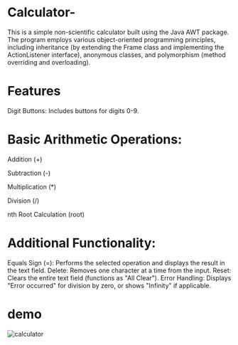 # Calculator-
This is a simple non-scientific calculator built using the Java AWT package. The program employs various object-oriented programming principles, including inheritance (by extending the Frame class and implementing the ActionListener interface), anonymous classes, and polymorphism (method overriding and overloading).

# Features
Digit Buttons: Includes buttons for digits 0-9.

# Basic Arithmetic Operations:
Addition (+)

Subtraction (-)

Multiplication (*)

Division (/)

nth Root Calculation (root)

# Additional Functionality:

Equals Sign (=): Performs the selected operation and displays the result in the text field.
Delete: Removes one character at a time from the input.
Reset: Clears the entire text field (functions as "All Clear").
Error Handling: Displays "Error occurred" for division by zero, or shows "Infinity" if applicable.

# demo
![calculator](https://github.com/user-attachments/assets/12341a2a-44bb-4976-9d46-009b786d4117)

